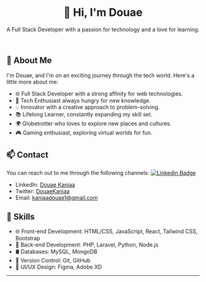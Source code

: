 
<div align="center">
  <h1>👋 Hi, I'm Douae </h1>
  <p>A Full Stack Developer with a passion for technology and a love for learning.</p>
</div>

<br>

## 🚀 **About Me**

I'm Douae, and I'm on an exciting journey through the tech world. Here's a little more about me:

- 🌐 Full Stack Developer with a strong affinity for web technologies.
- 🌱 Tech Enthusiast always hungry for new knowledge.
- 💡 Innovator with a creative approach to problem-solving.
- 📚 Lifelong Learner, constantly expanding my skill set.
- 🌍 Globetrotter who loves to explore new places and cultures.
- 🎮 Gaming enthusiast, exploring virtual worlds for fun.


## 📫 **Contact**

You can reach out to me through the following channels:
[![Linkedin Badge](https://img.shields.io/badge/-DouaeKanjaa-blue?style=flat-square&logo=Linkedin&logoColor=white&link=https://www.linkedin.com/in/douae-kanjaa-2728b5270)](https://www.linkedin.com/in/douae-kanjaa-2728b5270)
- LinkedIn: [Douae Kanjaa]( https://linkedin.com/in/douae-kanjaa-2728b5270)
- Twitter: [DouaeKanjaa](https://twitter.com/DouaeKanjaa)
- Email: [kanjaadouae1@gmail.com](kanjaadouae1@gmail.com)

## 💼 Skills

- 🌐 Front-end Development: HTML/CSS, JavaScript, React, Tailwind CSS, Bootstrap
- 🚀 Back-end Development: PHP, Laravel, Python, Node.js
- 🛢️ Databases: MySQL, MongoDB
- 📁 Version Control: Git, GitHub
- 🎨 UI/UX Design: Figma, Adobe XD

---
